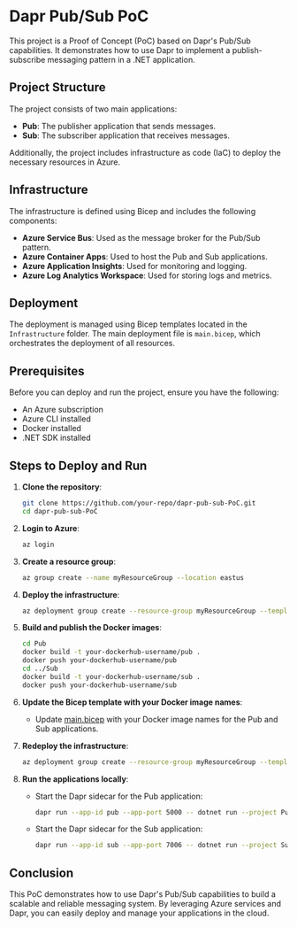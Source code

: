 # Dapr Pub/Sub PoC

This project is a Proof of Concept (PoC) based on Dapr's Pub/Sub capabilities. It demonstrates how to use Dapr to implement a publish-subscribe messaging pattern in a .NET application.

## Project Structure

The project consists of two main applications:
- **Pub**: The publisher application that sends messages.
- **Sub**: The subscriber application that receives messages.

Additionally, the project includes infrastructure as code (IaC) to deploy the necessary resources in Azure.

## Infrastructure

The infrastructure is defined using Bicep and includes the following components:
- **Azure Service Bus**: Used as the message broker for the Pub/Sub pattern.
- **Azure Container Apps**: Used to host the Pub and Sub applications.
- **Azure Application Insights**: Used for monitoring and logging.
- **Azure Log Analytics Workspace**: Used for storing logs and metrics.

## Deployment

The deployment is managed using Bicep templates located in the `Infrastructure` folder. The main deployment file is `main.bicep`, which orchestrates the deployment of all resources.

## Prerequisites

Before you can deploy and run the project, ensure you have the following:
- An Azure subscription
- Azure CLI installed
- Docker installed
- .NET SDK installed

## Steps to Deploy and Run

1. **Clone the repository**:
    ```sh
    git clone https://github.com/your-repo/dapr-pub-sub-PoC.git
    cd dapr-pub-sub-PoC
    ```

2. **Login to Azure**:
    ```sh
    az login
    ```

3. **Create a resource group**:
    ```sh
    az group create --name myResourceGroup --location eastus
    ```

4. **Deploy the infrastructure**:
    ```sh
    az deployment group create --resource-group myResourceGroup --template-file Infrastructure/main.bicep
    ```

5. **Build and publish the Docker images**:
    ```sh
    cd Pub
    docker build -t your-dockerhub-username/pub .
    docker push your-dockerhub-username/pub
    cd ../Sub
    docker build -t your-dockerhub-username/sub .
    docker push your-dockerhub-username/sub
    ```

6. **Update the Bicep template with your Docker image names**:
    - Update [main.bicep](http://_vscodecontentref_/1) with your Docker image names for the Pub and Sub applications.

7. **Redeploy the infrastructure**:
    ```sh
    az deployment group create --resource-group myResourceGroup --template-file Infrastructure/main.bicep
    ```

8. **Run the applications locally**:
    - Start the Dapr sidecar for the Pub application:
        ```sh
        dapr run --app-id pub --app-port 5000 -- dotnet run --project Pub/Pub.csproj
        ```
    - Start the Dapr sidecar for the Sub application:
        ```sh
        dapr run --app-id sub --app-port 7006 -- dotnet run --project Sub/Sub.csproj
        ```

## Conclusion

This PoC demonstrates how to use Dapr's Pub/Sub capabilities to build a scalable and reliable messaging system. By leveraging Azure services and Dapr, you can easily deploy and manage your applications in the cloud.